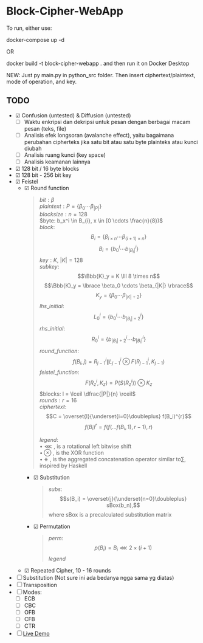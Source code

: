 # Block-Cipher-WebApp

To run, either use:

docker-compose up -d

OR

docker build -t block-cipher-webapp .
and then run it on Docker Desktop

NEW:
Just py main.py in python_src folder. Then insert ciphertext/plaintext, mode of operation, and key.

## TODO

- &#9745; Confusion (untested) & Diffusion (untested)
  - &#9744; Waktu enkripsi dan dekripsi untuk pesan dengan berbagai macam pesan (teks, file)
  - &#9744; Analisis efek longsoran (avalanche effect), yaitu bagaimana perubahan
  cipherteks jika satu bit atau satu byte plainteks atau kunci diubah
  - &#9744; Analisis ruang kunci (key space)
  - &#9744; Analisis keamanan lainnya
- &#9745; 128 bit / 16 byte blocks
- &#9745; 128 bit - 256 bit key
- &#9745; Feistel
  - &#9745; Round function
    > $bit: \beta$ <br>
    > $plaintext: P = \lbrace  \beta_0 \cdots \beta_{|P|} \rbrace$ <br>
    > $blocksize: n = 128$ <br>
    > $byte: b_x^i \in B_{i}, x \in [0 \cdots \frac{n}{8})$ <br>
    > $block:$ <br>
    > $$B_i = \lbrace  \beta_{i \times n} \cdots \beta_{(i+1) \times n} \rbrace$$
    > $$B_i = \lbrace b_0^i \cdots b_{|B_i|}^i \rbrace$$
    > $key: K\text{, }|K| = 128$ <br>
    > $subkey:$
    > $$\Bbb{K}_y = K \lll 8 \times n$$
    > $$\Bbb{K}_y = \lbrace \beta_0 \cdots \beta_{|K|} \rbrace$$
    > $$K_y = \lbrace \beta_0 \cdots \beta_{|K| \div 2} \rbrace$$
    > $lhs \_ initial:$ <br>
    > $$L_0^i = \lbrace b_0^i \cdots b_{|B_i| \div 2}^i  \rbrace$$
    > $rhs \_ initial:$ <br>
    > $$R_0^i = \lbrace  b_{|B_i| \div 2}^i \cdots b_{|B_i|}^i \rbrace$$
    > $\newcommand\doubleplus{+\kern-1.5ex+\kern+0ex}$
    > $round \_ function:$
    > $$f(B_i,j) = R_{j-1}^i \| L_{j-1}^i \otimes F(R_{j-1}^i, K_{j - 1})$$
    > $feistel \_ function:$
    > $$F(R^i_z, K_z) = P(S(R^i_z)) \otimes K_z$$
    > $blocks: l = \lceil \dfrac{|P|}{n} \rceil$ <br>
    > $rounds: r = 16$ <br>
    > $ciphertext:$
    > $$C = \overset{l}{\underset{i=0}\doubleplus} f(B_i)^{r}$$
    > $$f(B_i)^{r} = f(f(\dots{f(B_i, 1)}, r-1), r)$$
    >
    > $legend:$ <br>
    > $\bullet \lll \text{, is a rotational left bitwise shift}$ <br>
    > $\bullet \otimes \text {, is the XOR function}$ <br>
    > $\bullet {\doubleplus} \text{, is the aggregated concatenation operator similar to}\sum\text{, inspired by Haskell}$ <br>
    - &#9745; Substitution <br>
      >
      > $subs:$ $$s(B_i) = \overset{j}{\underset{n=0}\doubleplus} sBox(b_n),$$
      > where sBox is a precalculated substitution matrix
    - &#9745; Permutation <br>
      > $perm:$ $$p(B_i) = B_i \lll 2 \times ( i + 1 ) $$
      > $legend$ <br>
  - &#9745; Repeated Cipher, 10 - 16 rounds
- &#9744; Substitution (Not sure ini ada bedanya ngga sama yg diatas)
- &#9744; Transposition
- &#9744; Modes:
  - &#9744; ECB
  - &#9744; CBC
  - &#9744; OFB
  - &#9744; CFB
  - &#9744; CTR
- &#9744; [Live Demo](goblc.nathancs.dev)
